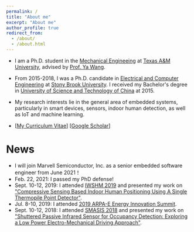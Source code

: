 ```yaml
---
permalink: /
title: "About me"
excerpt: "About me"
author_profile: true
redirect_from: 
  - /about/
  - /about.html
---
```


* I am a Ph.D. student in the [Mechanical Engineeing](https://engineering.tamu.edu/mechanical/index.html) at [Texas A&M University](https://www.tamu.edu/), advised by [Prof. Ya Wang](https://engineering.tamu.edu/mechanical/profiles/wang-ya.html).

* From 2015-2018, I was a Ph.D. candidate in [Electrical and Computer Engineering](https://www.stonybrook.edu/electrical/) at [Stony Brook University](https://www.stonybrook.edu/). I received my Bachelor's degree in [University of Science and Technology of China](https://en.ustc.edu.cn/) at 2015. 

* My research interests lie in the general area of embedded systems, particularly in smart devices, sensors, indoor human detection, as well as IoT and machine learning.

* [[My Curriculum Vitae](http://libowu.com/files/Resume.pdf)]
[[Google Scholar](https://scholar.google.com/citations?user=UbxNphYAAAAJ&hl=en&authuser=1)]

News
======
* I will join Marvell Semiconductor, Inc. as a senior embedded software engineer from June 2021！ 
* Feb. 22, 2021: I passed my PhD defense!
* Sept. 10-12, 2019: I attended [IWSHM 2019](http://web.stanford.edu/group/sacl/workshop/IWSHM2019/index.html) and presented my work on ["Compressive Sensing Based Indoor Human Positioning Using A Single Thermopile Point Detector"](http://libowu.com/files/IWSHM2019.pdf).
* Jul. 8-10, 2019: I attended [2019 ARPA-E Energy Innovation Summit](https://www.arpae-summit.com/).
* Sept. 10-12, 2018: I attended [SMASIS 2018](https://event.asme.org/SMASIS) and presented my work on ["Shuttered Passive Infrared Sensor for Occupancy Detection: Exploring a Low Power Electro-Mechanical Driving Approach"](http://libowu.com/files/SMASIS2018.pdf).


